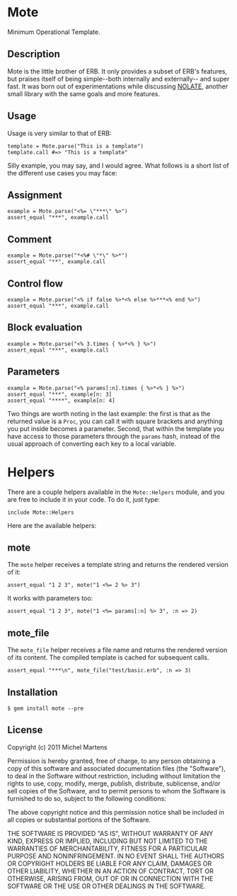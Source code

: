 Mote
====

Minimum Operational Template.

Description
-----------

Mote is the little brother of ERB. It only provides a subset of ERB's
features, but praises itself of being simple--both internally and externally--
and super fast. It was born out of experimentations while discussing
[NOLATE](https://github.com/antirez/nolate), another small library with the
same goals and more features.

Usage
-----

Usage is very similar to that of ERB:

    template = Mote.parse("This is a template")
    template.call #=> "This is a template"

Silly example, you may say, and I would agree. What follows is a short list of
the different use cases you may face:

## Assignment

    example = Mote.parse("<%= \"***\" %>")
    assert_equal "***", example.call

## Comment

    example = Mote.parse("*<%# \"*\" %>*")
    assert_equal "**", example.call

## Control flow

    example = Mote.parse("<% if false %>*<% else %>***<% end %>")
    assert_equal "***", example.call

## Block evaluation

    example = Mote.parse("<% 3.times { %>*<% } %>")
    assert_equal "***", example.call

## Parameters

    example = Mote.parse("<% params[:n].times { %>*<% } %>")
    assert_equal "***", example[n: 3]
    assert_equal "****", example[n: 4]

Two things are worth noting in the last example: the first is that as the
returned value is a `Proc`, you can call it with square brackets and anything
you put inside becomes a parameter. Second, that within the template you have
access to those parameters through the `params` hash, instead of the usual
approach of converting each key to a local variable.

# Helpers

There are a couple helpers available in the `Mote::Helpers` module, and you are
free to include it in your code. To do it, just type:

    include Mote::Helpers

Here are the available helpers:

## mote

The `mote` helper receives a template string and returns the rendered version
of it:

    assert_equal "1 2 3", mote("1 <%= 2 %> 3")

It works with parameters too:

    assert_equal "1 2 3", mote("1 <%= params[:n] %> 3", :n => 2)

## mote_file

The `mote_file` helper receives a file name and returns the rendered version of
its content. The compiled template is cached for subsequent calls.

    assert_equal "***\n", mote_file("test/basic.erb", :n => 3)

Installation
------------

    $ gem install mote --pre

License
-------

Copyright (c) 2011 Michel Martens

Permission is hereby granted, free of charge, to any person
obtaining a copy of this software and associated documentation
files (the "Software"), to deal in the Software without
restriction, including without limitation the rights to use,
copy, modify, merge, publish, distribute, sublicense, and/or sell
copies of the Software, and to permit persons to whom the
Software is furnished to do so, subject to the following
conditions:

The above copyright notice and this permission notice shall be
included in all copies or substantial portions of the Software.

THE SOFTWARE IS PROVIDED "AS IS", WITHOUT WARRANTY OF ANY KIND,
EXPRESS OR IMPLIED, INCLUDING BUT NOT LIMITED TO THE WARRANTIES
OF MERCHANTABILITY, FITNESS FOR A PARTICULAR PURPOSE AND
NONINFRINGEMENT. IN NO EVENT SHALL THE AUTHORS OR COPYRIGHT
HOLDERS BE LIABLE FOR ANY CLAIM, DAMAGES OR OTHER LIABILITY,
WHETHER IN AN ACTION OF CONTRACT, TORT OR OTHERWISE, ARISING
FROM, OUT OF OR IN CONNECTION WITH THE SOFTWARE OR THE USE OR
OTHER DEALINGS IN THE SOFTWARE.
